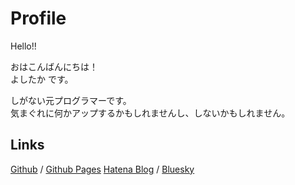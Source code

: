 # Profile
Hello!!

おはこんばんにちは！  
よしたか です。  

しがない元プログラマーです。  
気まぐれに何かアップするかもしれませんし、しないかもしれません。

## Links
[Github](https://github.com/yoshitaka-k) / [Github Pages](https://yoshitaka-k.github.io)
[Hatena Blog](https://www.ktgw.jp) / [Bluesky](https://yoshitaka0922.bsky.social)
